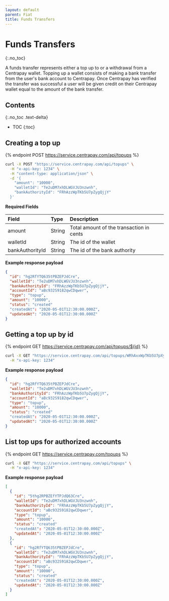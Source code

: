 ```yaml
---
layout: default
parent: Fiat
title: Funds Transfers
---
```


# Funds Transfers
{:.no_toc}

A funds transfer represents either a top up to or a withdrawal from a Centrapay wallet. Topping up a wallet consists of making a bank transfer from the user's bank account to Centrapay. Once Centrapay has verified the transfer was successful a user will be given credit on their Centrapay wallet equal to the amount of the bank transfer.

## Contents
{:.no_toc .text-delta}

* TOC
{:toc}


## Creating a top up

{% endpoint POST https://service.centrapay.com/api/topups %}

```sh
curl -X POST "https://service.centrapay.com/api/topups" \
  -H "x-api-key: 1234" \
  -H "content-type: application/json" \
  -d '{
    "amount": "10000",
    "walletId": "Te2uDM7xhDLWGVJU3nzwnh",
    "bankAuthorityId": "FRhAzzWpTKb5U7pZygQjjY"
  }'
```

**Required Fields**

|      Field      |  Type  |               Description                |
|:--------------- |:------ |:---------------------------------------- |
| amount          | String | Total amount of the transaction in cents |
| walletId        | String | The id of the wallet                     |
| bankAuthorityId | String | The id of the bank authority             |

**Example response payload**

```json
{
  "id": "hg2RfYTQ635tPBZEPJdCre",
  "walletId": "Te2uDM7xhDLWGVJU3nzwnh",
  "bankAuthorityId": "FRhAzzWpTKb5U7pZygQjjY",
  "accountId": "aBc932S9182qwCDqwer",
  "type": "topup",
  "amount": "10000",
  "status": "created"
  "createdAt": "2020-05-01T12:30:00.000Z",
  "updatedAt": "2020-05-01T12:30:00.000Z"
}
```

## Getting a top up by id

{% endpoint GET https://service.centrapay.com/api/topups/${id} %}

```sh
curl -X GET "https://service.centrapay.com/api/topups/WRhAxxWpTKb5U7pXyxQjjY" \
  -H "x-api-key: 1234"
```

**Example response payload**

```json
{
  "id": "hg2RfYTQ635tPBZEPJdCre",
  "walletId": "Te2uDM7xhDLWGVJU3nzwnh",
  "bankAuthorityId": "FRhAzzWpTKb5U7pZygQjjY",
  "accountId": "aBc932S9182qwCDqwer",
  "type": "topup",
  "amount": "10000",
  "status": "created"
  "createdAt": "2020-05-01T12:30:00.000Z",
  "updatedAt": "2020-05-01T12:30:00.000Z"
}
```

## List top ups for authorized accounts

{% endpoint GET https://service.centrapay.com/topups %}

```sh
curl -X GET "https://service.centrapay.com/api/topups" \
  -H "x-api-key: 1234"
```

**Example response payload**

```json
[
  {
    "id": "5thg2RPBZEfYTPJdQ63Cre",
    "walletId": "Te2uDM7xhDLWGVJU3nzwnh",
    "bankAuthorityId": "FRhAzzWpTKb5U7pZygQjjY",
    "accountId": "aBc932S9182qwCDqwer",
    "type": "topup",
    "amount": "10000",
    "status": "created"
    "createdAt": "2020-05-01T12:30:00.000Z",
    "updatedAt": "2020-05-01T12:30:00.000Z"
  },
  {
    "id": "hg2RfYTQ635tPBZEPJdCre",
    "walletId": "Te2uDM7xhDLWGVJU3nzwnh",
    "bankAuthorityId": "FRhAzzWpTKb5U7pZygQjjY",
    "accountId": "aBc932S9182qwCDqwer",
    "type": "topup",
    "amount": "10000",
    "status": "created"
    "createdAt": "2020-05-01T12:30:00.000Z",
    "updatedAt": "2020-05-01T12:30:00.000Z"
  }
]
```
